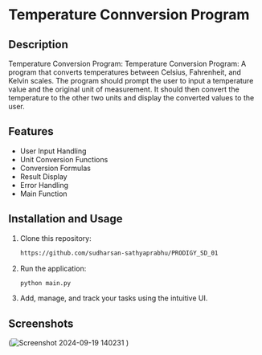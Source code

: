 # Temperature Connversion Program

## Description

Temperature Conversion Program: Temperature Conversion Program: A program that converts temperatures between Celsius, Fahrenheit, and Kelvin scales. The program should prompt the user to input a temperature value and the original unit of measurement. It should then convert the temperature to the other two units and display the converted values to the user. 

## Features

- User Input Handling
- Unit Conversion Functions
- Conversion Formulas
- Result Display
- Error Handling
- Main Function


## Installation and Usage

1. Clone this repository:

   
   ```bash
   https://github.com/sudharsan-sathyaprabhu/PRODIGY_SD_01
   ```

3. Run the application:

    ```bash
   python main.py
   ```

4. Add, manage, and track your tasks using the intuitive UI.

## Screenshots

   (![Screenshot 2024-09-19 140231](https://github.com/user-attachments/assets/aeea16f5-88d2-4ae1-84d5-2a4d2f6d1691)
)
